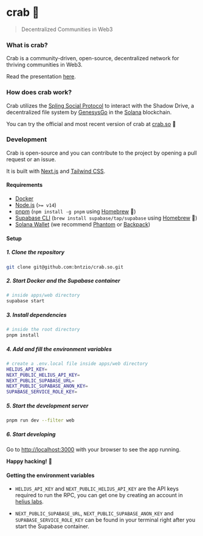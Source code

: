 # crab 🦀

> Decentralized Communities in Web3

### What is crab?

Crab is a community-driven, open-source, decentralized network for thriving communities in Web3.

Read the presentation [here](https://docs.google.com/presentation/d/1apHGhAi0vjjzXP3wOY_CjpcNB6juKrjgtqNXub_vzXI/edit?usp=sharing).

### How does crab work?

Crab utilizes the [Spling Social Protocol](https://www.splinglabs.com) to interact with the Shadow Drive, a decentralized file system by [GenesysGo](https://shadow.cloud) in the [Solana](https://solana.com) blockchain.

You can try the official and most recent version of crab at [crab.so](https://crab.so) 🦀

### Development

Crab is open-source and you can contribute to the project by opening a pull request or an issue.

It is built with [Next.js](https://nextjs.org) and [Tailwind CSS](https://tailwindcss.com).

#### Requirements

- [Docker](https://www.docker.com)
- [Node.js](https://nodejs.org) (`>= v14`)
- [pnpm](https://pnpm.io) (`npm install -g pnpm` using [Homebrew](https://brew.sh) 🍺)
- [Supabase CLI](https://supabase.com/docs/guides/cli) (`brew install supabase/tap/supabase` using [Homebrew](https://brew.sh) 🍺)
- [Solana Wallet](https://docs.solana.com/wallet-guide) (we recommend [Phantom](https://phantom.app) or [Backpack](https://www.backpack.app))

#### Setup

##### 1. Clone the repository

```bash
git clone git@github.com:bntzio/crab.so.git
```

##### 2. Start Docker and the Supabase container

```bash
# inside apps/web directory
supabase start
```

##### 3. Install dependencies

```bash
# inside the root directory
pnpm install
```

##### 4. Add and fill the environment variables

```bash
# create a .env.local file inside apps/web directory
HELIUS_API_KEY=
NEXT_PUBLIC_HELIUS_API_KEY=
NEXT_PUBLIC_SUPABASE_URL=
NEXT_PUBLIC_SUPABASE_ANON_KEY=
SUPABASE_SERVICE_ROLE_KEY=
```

##### 5. Start the development server

```bash
pnpm run dev --filter web
```

##### 6. Start developing

Go to [http://localhost:3000](http://localhost:3000) with your browser to see the app running.

**Happy hacking!** 🦀

#### Getting the environment variables

- `HELIUS_API_KEY` and `NEXT_PUBLIC_HELIUS_API_KEY` are the API keys required to run the RPC, you can get one by creating an account in [helius labs](https://helius.xyz).

- `NEXT_PUBLIC_SUPABASE_URL`, `NEXT_PUBLIC_SUPABASE_ANON_KEY` and `SUPABASE_SERVICE_ROLE_KEY` can be found in your terminal right after you start the Supabase container.
